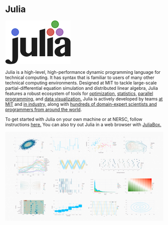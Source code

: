
# Julia

![Julia Logo](julia-logo.png)

Julia is a high-level, high-performance dynamic programming language for technical computing.
It has syntax that is familiar to users of many other technical computing environments.
Designed at MIT to tackle large-scale partial-differential equation simulation and distributed linear algebra, 
Julia features a robust ecosystem of tools for
[optimization,](https://www.juliaopt.org/)
[statistics,](https://juliastats.github.io/)
[parallel programming,](https://julia.mit.edu/#parallel) and 
[data visualization.](https://juliaplots.github.io/)
Julia is actively developed by teams
[at MIT](https://julia.mit.edu/) and 
[in industry,](https://juliacomputing.com/) along with 
[hundreds of domain-expert scientists and programmers from around the world](https://github.com/JuliaLang/julia/graphs/contributors).

To get started with Julia on your own machine or at NERSC, follow instructions [here.](https://julialang.org/downloads/)
You can also try out Julia in a web browser with [JuliaBox.](https://juliabox.com/)

![Gadfly Demo](ResizedImage600338-gadfly-demo.png)

